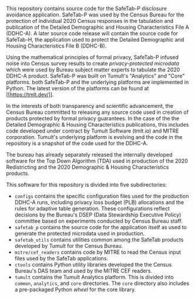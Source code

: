 This repository contains source code for the SafeTab-P disclosure
avoidance application. SafeTab-P was used by the Census Bureau for the
protection of individual 2020 Census responses in the tabulation and
publication of the Detailed Demographic and Housing Characteristics
File A (DDHC-A). A later source code release will contain the source
code for SafeTab-H, the application used to protect the Detailed
Demographic and Housing Characteristics File B (DDHC-B).

Using the mathematical principles of formal privacy, SafeTab-P infused
noise into Census survey results to create *privacy-protected
microdata* which were used by Bureau subject matter experts to
tabulate the 2020 DDHC-A product.  SafeTab-P was built on Tumult's
"Analytics" and "Core" platforms. both SafeTab-P and the underlying
platforms are implemented in Python. The latest version of the
platforms can be found at [[https://tmlt.dev/]].

In the interests of both transparency and scientific advancement, the
Census Bureau committed to releasing any source code used in creation
of products protected by formal privacy guarantees. In the case of the
the Detailed Demographic & Housing Characteristics publications, this
includes code developed under contract by Tumult Software (tmlt.io)
and MITRE corporation. Tumult's underlying platform is evolving and
the code in the repository is a snapshot of the code used for the
DDHC-A.

The bureau has already separately released the internally developed
software for the Top Down Algorithm (TDA) used in production of the
2020 Redistricting and the 2020 Demographic & Housing Characteristics
products.

This software for this repository is divided into five subdirectories:
* `configs` contains the specific configuration files used for the
  production DDHC-A runs, including privacy loss budget (PLB) allocations
  and the rules for adaptive table generation. These configurations reflect
  decisions by the Bureau's DSEP (Data Stewardship Executive Policy) committee
  based on experiments conducted by Census Bureau staff.
* `safetab_p` contains the source code for the application itself as used
   to generate the protected microdata used in production.
* `safetab_utils` contains utilities common among the SafeTab products
  developed by Tumult for the Census Bureau.
* `mitre/cef_readers` contains code by MITRE to read the Census input
  files used by the SafeTab applications.
* `ctools` contains Python utility libraries developed the the Census
  Bureau's DAS team and used by the MITRE CEF readers.
* `tumult` contains the Tumult Analytics platform. This is divided
   into `common`, `analytics`, and `core` directories. The `core` directory
   also includes a pre-packaged Python *wheel* for the core library.

